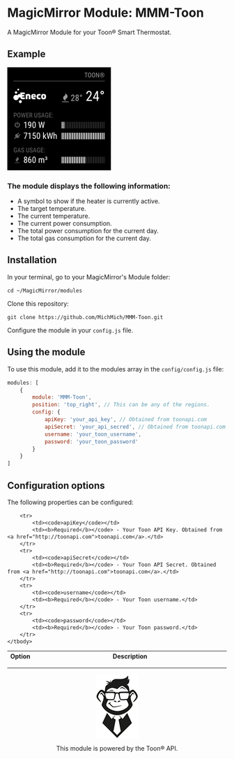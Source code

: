 # MagicMirror Module: MMM-Toon
A MagicMirror Module for your Toon® Smart Thermostat.

## Example

![](.github/example.png)

### The module displays the following information:

* A symbol to show if the heater is currently active.
* The target temperature.
* The current temperature.
* The current power consumption.
* The total power consumption for the current day.
* The total gas consumption for the current day.

## Installation

In your terminal, go to your MagicMirror's Module folder:
````
cd ~/MagicMirror/modules
````

Clone this repository:
````
git clone https://github.com/MichMich/MMM-Toon.git
````

Configure the module in your `config.js` file.

## Using the module

To use this module, add it to the modules array in the `config/config.js` file:
````javascript
modules: [
    {
        module: 'MMM-Toon',
        position: 'top_right', // This can be any of the regions.
        config: {
            apiKey: 'your_api_key', // Obtained from toonapi.com
            apiSecret: 'your_api_secred', // Obtained from toonapi.com
            username: 'your_toon_username',
            password: 'your_toon_password'
        }
    }
]
````

## Configuration options

The following properties can be configured:


<table width="100%">
	<!-- why, markdown... -->
	<thead>
		<tr>
			<th>Option</th>
			<th width="100%">Description</th>
		</tr>
	<thead>
	<tbody>

		<tr>
			<td><code>apiKey</code></td>
			<td><b>Required</b></code> - Your Toon API Key. Obtained from <a href="http://toonapi.com">toonapi.com</a>.</td>
		</tr>
        <tr>
			<td><code>apiSecret</code></td>
			<td><b>Required</b></code> - Your Toon API Secret. Obtained from <a href="http://toonapi.com">toonapi.com</a>.</td>
		</tr>
        <tr>
			<td><code>username</code></td>
			<td><b>Required</b></code> - Your Toon username.</td>
		</tr>
        <tr>
			<td><code>password</code></td>
			<td><b>Required</b></code> - Your Toon password.</td>
		</tr>
	</tbody>
</table>

---
<p align="center">
    <a href="http://www.toonapi.com"><img src=".github/monkey_bw_2.png" style="width:100px; margin-bottom: 10px" /><br></a>
    This module is powered by the Toon® API.
</p>
